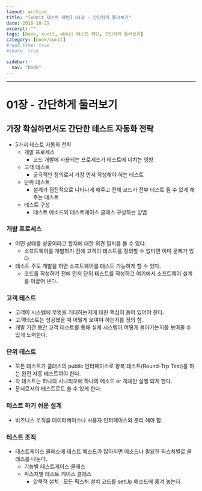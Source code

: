 ```yaml
---
layout: archive
title: "[xUnit 테스트 패턴] 01장 - 간단하게 둘러보기"
date: 2018-10-29
excerpt: ""
tags: [book, xunit, xUnit 테스트 패턴, 간단하게 둘러보기]
category: [book/xunit]
#read_time: true
#share: true

sidebar:
  nav: "book"
---
```


* * *

# 01장 - 간단하게 둘러보기

## 가장 확실하면서도 간단한 테스트 자동화 전략

* 5가지 테스트 자동화 전략
  * 개발 프로세스
    * 코드 개발에 사용되는 프로세스가 테스트에 미치는 영향
  * 고객 테스트
    * 궁극적인 정의로서 가장 먼저 작성해야 하는 테스트
  * 단위 테스트
    * 설계가 점진적으로 나타나게 해주고 전체 코드가 전부 테스트 될 수 있게 해주는 테스트
  * 테스트 구성
    * 테스트 메소드와 테스트케이스 클래스 구성하는 방법

### 개발 프로세스

* 어떤 상태를 성공이라고 할지에 대한 의견 일치를 볼 수 있다.
  * 소프트웨어를 개발하기 전에 고객이 테스트를 정의할 수 없다면 이미 문제가 있다.
* 테스트 주도 개발을 하면 소프트웨어를 테스트 가능하게 할 수 있다.
  * 코드를 작성하기 전에 먼저 단위 테스트를 작성하고 여기에서 소프트웨어 설계를 이끌어 낸다.

### 고객 테스트

* 고객이 시스템에 무엇을 기대하는지에 대한 핵심이 들어 있어야 한다.
* 고객테스트는 성공했을 때 어떻게 보여야 하는지를 정의 함.
* 개발 기간 동안 고객 테스트를 통해 실제 시스템이 어떻게 돌아가는지를 보여줄 수 있게 노력한다.

### 단위 테스트

* 모든 테스트가 클래스의 public 인터페이스로 왕복 테스트(Round-Trp Test)를 하는 완전 자동 테스트여야 한다.
* 각 테스트는 하나의 시나리오에 하나의 메소드 or 객체만 실행 되게 한다.
* 문서로서의 테스트로도 쓸 수 있게 한다.

### 테스트 하기 쉬운 설계

* 비즈니스 로직을 데이터베이스나 사용자 인터페이스와 분리 해야 함.

### 테스트 조직

* 테스트케이스 클래스에 테스트 메소드가 많아지면 메소드나 필요한 픽스처별로 클래스를 나눈다.
  * 기능별 테스트케이스 클래스
  * 픽스처별 테스트 케이스 클래스
    * 암묵적 설치 : 모든 픽스처 설치 코드를 setUp 메소드에 옮겨 놓는다.